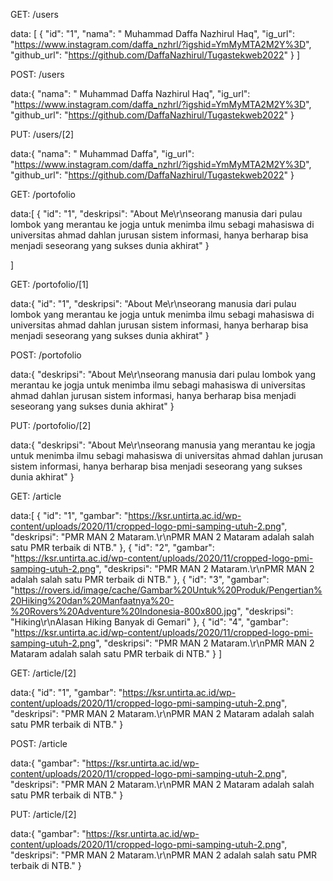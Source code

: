 
<!--  Tabel Users -->

GET: /users

data: [
{
"id": "1",
"nama": " Muhammad Daffa Nazhirul Haq",
"ig_url": "https://www.instagram.com/daffa_nzhrl/?igshid=YmMyMTA2M2Y%3D",
"github_url": "https://github.com/DaffaNazhirul/Tugastekweb2022"
}
]

POST: /users

data:{
"nama": " Muhammad Daffa Nazhirul Haq",
"ig_url": "https://www.instagram.com/daffa_nzhrl/?igshid=YmMyMTA2M2Y%3D",
"github_url": "https://github.com/DaffaNazhirul/Tugastekweb2022"
}

PUT: /users/[2]

data:{
"nama": " Muhammad Daffa",
"ig_url": "https://www.instagram.com/daffa_nzhrl/?igshid=YmMyMTA2M2Y%3D",
"github_url": "https://github.com/DaffaNazhirul/Tugastekweb2022"
}



<!--  Tabel Portofolio -->

GET: /portofolio

data:[
   {
"id": "1",
"deskripsi": "About Me\r\nseorang manusia dari pulau lombok yang merantau ke jogja untuk menimba ilmu sebagi mahasiswa di universitas ahmad dahlan jurusan sistem informasi, hanya berharap bisa menjadi seseorang yang sukses dunia akhirat"
}

]

GET: /portofolio/[1]

data:{
"id": "1",
"deskripsi": "About Me\r\nseorang manusia dari pulau lombok yang merantau ke jogja untuk menimba ilmu sebagi mahasiswa di universitas ahmad dahlan jurusan sistem informasi, hanya berharap bisa menjadi seseorang yang sukses dunia akhirat"
}


POST: /portofolio

data:{
"deskripsi": "About Me\r\nseorang manusia dari pulau lombok yang merantau ke jogja untuk menimba ilmu sebagi mahasiswa di universitas ahmad dahlan jurusan sistem informasi, hanya berharap bisa menjadi seseorang yang sukses dunia akhirat"
}


PUT: /portofolio/[2]

data:{
"deskripsi": "About Me\r\nseorang manusia yang merantau ke jogja untuk menimba ilmu sebagi mahasiswa di universitas ahmad dahlan jurusan sistem informasi, hanya berharap bisa menjadi seseorang yang sukses dunia akhirat"
}


<!--  Tabel Article -->

GET: /article

data:[
{
"id": "1",
"gambar": "https://ksr.untirta.ac.id/wp-content/uploads/2020/11/cropped-logo-pmi-samping-utuh-2.png",
"deskripsi": "PMR MAN 2 Mataram.\r\nPMR MAN 2 Mataram adalah salah satu PMR terbaik di NTB."
},
{
"id": "2",
"gambar": "https://ksr.untirta.ac.id/wp-content/uploads/2020/11/cropped-logo-pmi-samping-utuh-2.png",
"deskripsi": "PMR MAN 2 Mataram.\r\nPMR MAN 2 adalah salah satu PMR terbaik di NTB."
},
{
"id": "3",
"gambar": "https://rovers.id/image/cache/Gambar%20Untuk%20Produk/Pengertian%20Hiking%20dan%20Manfaatnya%20-%20Rovers%20Adventure%20Indonesia-800x800.jpg",
"deskripsi": "Hiking\r\nAlasan Hiking Banyak di Gemari"
},
{
"id": "4",
"gambar": "https://ksr.untirta.ac.id/wp-content/uploads/2020/11/cropped-logo-pmi-samping-utuh-2.png",
"deskripsi": "PMR MAN 2 Mataram.\r\nPMR MAN 2 Mataram adalah salah satu PMR terbaik di NTB."
}
]


GET: /article/[2]

data:{
"id": "1",
"gambar": "https://ksr.untirta.ac.id/wp-content/uploads/2020/11/cropped-logo-pmi-samping-utuh-2.png",
"deskripsi": "PMR MAN 2 Mataram.\r\nPMR MAN 2 Mataram adalah salah satu PMR terbaik di NTB."
}


POST: /article

data:{
"gambar": "https://ksr.untirta.ac.id/wp-content/uploads/2020/11/cropped-logo-pmi-samping-utuh-2.png",
"deskripsi": "PMR MAN 2 Mataram.\r\nPMR MAN 2 Mataram adalah salah satu PMR terbaik di NTB."
}


PUT: /article/[2]

data:{
"gambar": "https://ksr.untirta.ac.id/wp-content/uploads/2020/11/cropped-logo-pmi-samping-utuh-2.png",
"deskripsi": "PMR MAN 2 Mataram.\r\nPMR MAN 2 adalah salah satu PMR terbaik di NTB."
}

